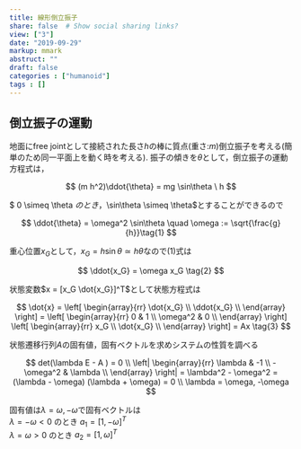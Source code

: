 ```yaml
---
title: 線形倒立振子
share: false  # Show social sharing links?
view: ["3"]
date: "2019-09-29"
markup: mmark
abstruct: ""
draft: false
categories : ["humanoid"]
tags : []
---
```

## 倒立振子の運動

地面にfree jointとして接続された長さ$h$の棒に質点(重さ:$m$)倒立振子を考える(簡単のため同一平面上を動く時を考える). 振子の傾きを$\theta$として，倒立振子の運動方程式は，

$$
(m h^2)\ddot{\theta} = mg \sin\theta \ h
$$

$ 0 \simeq \theta $のとき，$\sin\theta \simeq \theta$とすることができるので

$$
\ddot{\theta} = \omega^2 \sin\theta \quad  \omega := \sqrt{\frac{g}{h}}\tag{1}
$$

重心位置$x_G$として，$x_G = h \sin\theta \simeq h\theta$なので(1)式は

$$
\ddot{x_G} = \omega x_G \tag{2}
$$

状態変数$x = [x_G \dot{x_G}]^T$として状態方程式は

$$
\dot{x} =
\left[
\begin{array}{rr}
\dot{x_G} \\
\ddot{x_G} \\
\end{array}
\right] =
\left[
\begin{array}{rr}
0 & 1 \\
\omega^2 & 0 \\
\end{array}
\right]
\left[
\begin{array}{rr}
x_G \\
\dot{x_G} \\
\end{array}
\right] =
Ax \tag{3}
$$

状態遷移行列$A$の固有値，固有ベクトルを求めシステムの性質を調べる

$$
det(\lambda E - A ) = 0 \\
\left|
\begin{array}{rr}
\lambda & -1 \\
-\omega^2 & \lambda \\
\end{array}
\right|
= \lambda^2 - \omega^2 = (\lambda - \omega) (\lambda + \omega) = 0 \\
\lambda = \omega, -\omega
$$

固有値は$\lambda = \omega, -\omega$で固有ベクトルは  
$\lambda = -\omega < 0$ のとき $a_1 = [1, -\omega]^T$  
$\lambda = \omega > 0$ のとき $a_2 = [1, \omega]^T$
